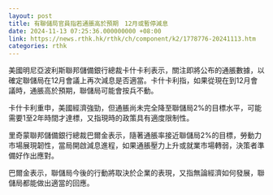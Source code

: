 ```yaml
---
layout: post
title: 有聯儲局官員指若通脹高於預期　12月或暫停減息
date: 2024-11-13 07:25:36.000000000 +08:00
link: https://news.rthk.hk/rthk/ch/component/k2/1778776-20241113.htm
categories: rthk
---
```


美國明尼亞波利斯聯邦儲備銀行總裁卡什卡利表示，關注即將公布的通脹數據，以確定聯儲局在12月會議上再次減息是否適當。卡什卡利指，如果從現在到12月會議時，通脹高於預期，聯儲局可能會按兵不動。

卡什卡利重申，美國經濟強勁，但通脹尚未完全降至聯儲局2%的目標水平，可能需要1至2年時間才達標，又指現時的政策具有適度限制性。

里奇蒙聯邦儲備銀行總裁巴爾金表示，隨著通脹率接近聯儲局2%的目標，勞動力市場展現韌性，當局開啟減息進程，如果通脹壓力上升或就業市場轉弱，決策者準備好作出應對。

巴爾金表示，聯儲局今後的行動將取決於企業的表現，又指無論經濟如何發展，聯儲局都能做出適當的回應。

